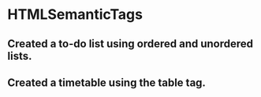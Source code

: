 # HTMLSemanticTags
## Created a to-do list using ordered and unordered lists.
## Created a timetable using the table tag.
